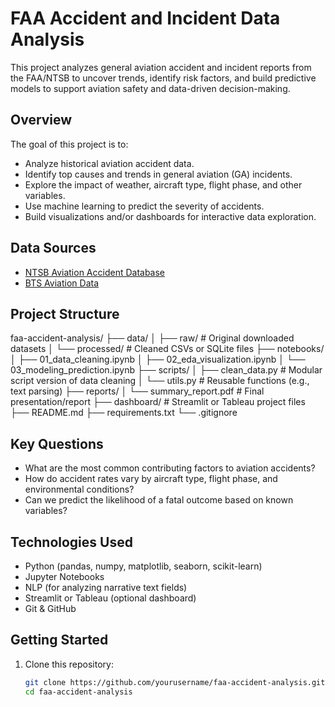 # FAA Accident and Incident Data Analysis

This project analyzes general aviation accident and incident reports from the FAA/NTSB to uncover trends, identify risk factors, and build predictive models to support aviation safety and data-driven decision-making.

## Overview

The goal of this project is to:

- Analyze historical aviation accident data.
- Identify top causes and trends in general aviation (GA) incidents.
- Explore the impact of weather, aircraft type, flight phase, and other variables.
- Use machine learning to predict the severity of accidents.
- Build visualizations and/or dashboards for interactive data exploration.

## Data Sources

- [NTSB Aviation Accident Database](https://www.ntsb.gov/_layouts/ntsb.aviation/index.aspx)
- [BTS Aviation Data](https://www.transtats.bts.gov/)

## Project Structure

faa-accident-analysis/
├── data/
│   ├── raw/              # Original downloaded datasets
│   └── processed/        # Cleaned CSVs or SQLite files
├── notebooks/
│   ├── 01_data_cleaning.ipynb
│   ├── 02_eda_visualization.ipynb
│   └── 03_modeling_prediction.ipynb
├── scripts/
│   ├── clean_data.py     # Modular script version of data cleaning
│   └── utils.py          # Reusable functions (e.g., text parsing)
├── reports/
│   └── summary_report.pdf  # Final presentation/report
├── dashboard/            # Streamlit or Tableau project files
├── README.md
├── requirements.txt
└── .gitignore

## Key Questions

- What are the most common contributing factors to aviation accidents?
- How do accident rates vary by aircraft type, flight phase, and environmental conditions?
- Can we predict the likelihood of a fatal outcome based on known variables?

## Technologies Used

- Python (pandas, numpy, matplotlib, seaborn, scikit-learn)
- Jupyter Notebooks
- NLP (for analyzing narrative text fields)
- Streamlit or Tableau (optional dashboard)
- Git & GitHub

## Getting Started

1. Clone this repository:
   ```bash
   git clone https://github.com/yourusername/faa-accident-analysis.git
   cd faa-accident-analysis
